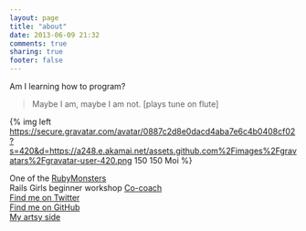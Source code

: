 ```yaml
---
layout: page
title: "about"
date: 2013-06-09 21:32
comments: true
sharing: true
footer: false
---
```


Am I learning how to program?
 > Maybe I am, maybe I am not. [plays tune on flute] 




{% img left https://secure.gravatar.com/avatar/0887c2d8e0dacd4aba7e6c4b0408cf02?s=420&d=https://a248.e.akamai.net/assets.github.com%2Fimages%2Fgravatars%2Fgravatar-user-420.png 150 150 Moi %}

One of the [RubyMonsters](https://twitter.com/RubyMonsters)<br />Rails Girls beginner workshop [Co-coach](http://railsgirlsberlin.de/about/coaches-2/) <br />[Find me on Twitter](https://www.twitter.com/bioshrimp)<br />[Find me on GitHub](https://github.com/bioshrimp)<br />
[My artsy side](http://www.ejaculesc.com)
